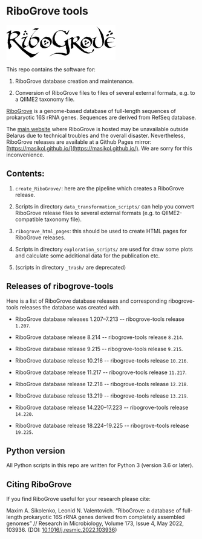 # RiboGrove tools

![](img/RiboGrove_logo.png "RiboGrove logo")

This repo contains the software for:

1. RiboGrove database creation and maintenance.

2. Conversion of RiboGrove files to files of several external formats, e.g. to a QIIME2 taxonomy file.

[RiboGrove](https://mbio.bas-net.by/cager/en/ribogrove) is a genome-based database of full-length sequences of prokaryotic 16S rRNA genes. Sequences are derived from RefSeq database.

The [main website](https://mbio.bas-net.by/cager/en/ribogrove) where RiboGrove is hosted may be unavailable outside Belarus due to technical troubles and the overall disaster. Nevertheless, RiboGrove releases are available at a Github Pages mirror: [https://masikol.github.io/](https://masikol.github.io/). We are sorry for this inconvenience.

## Contents:

1. `create_RiboGrove/`: here are the pipeline which creates a RiboGrove release.

2. Scripts in directory `data_transformation_scripts/` can help you convert RiboGrove release files to several external formats (e.g. to QIIME2-compatible taxonomy file).

3. `ribogrove_html_pages`: this should be used to create HTML pages for RiboGrove releases.

4. Scripts in directory `exploration_scripts/` are used for draw some plots and calculate some additional data for the publication etc.

5. (scripts in directory `_trash/` are deprecated)

## Releases of ribogrove-tools

Here is a list of RiboGrove database releases and corresponding ribogrove-tools releases the database was created with.

- RiboGrove database releases 1.207–7.213 -- ribogrove-tools release `1.207`.

- RiboGrove database release 8.214 -- ribogrove-tools release `8.214`.

- RiboGrove database release 9.215 -- ribogrove-tools release `9.215`.

- RiboGrove database release 10.216 -- ribogrove-tools release `10.216`.

- RiboGrove database release 11.217 -- ribogrove-tools release `11.217`.

- RiboGrove database release 12.218 -- ribogrove-tools release `12.218`.

- RiboGrove database release 13.219 -- ribogrove-tools release `13.219`.

- RiboGrove database release 14.220–17.223 -- ribogrove-tools release `14.220`.

- RiboGrove database release 18.224–19.225 -- ribogrove-tools release `19.225`.

## Python version

All Python scripts in this repo are written for Python 3 (version 3.6 or later).

## Citing RiboGrove

If you find RiboGrove useful for your research please cite:

Maxim A. Sikolenko, Leonid N. Valentovich. “RiboGrove: a database of full-length prokaryotic 16S rRNA genes derived from completely assembled genomes” // Research in Microbiology, Volume 173, Issue 4, May 2022, 103936.
(DOI: [10.1016/j.resmic.2022.103936](https://doi.org/10.1016/j.resmic.2022.103936))
